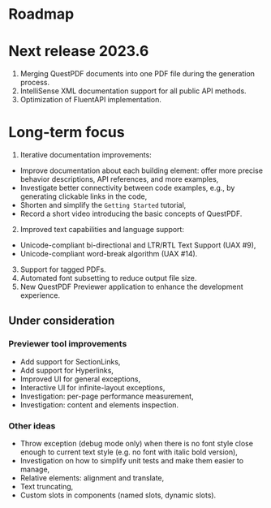 # Roadmap

# Next release 2023.6

1) Merging QuestPDF documents into one PDF file during the generation process.
2) IntelliSense XML documentation support for all public API methods.
3) Optimization of FluentAPI implementation.

# Long-term focus

1) Iterative documentation improvements:
- Improve documentation about each building element: offer more precise behavior descriptions, API references, and more examples,
- Investigate better connectivity between code examples, e.g., by generating clickable links in the code,
- Shorten and simplify the `Getting Started` tutorial,
- Record a short video introducing the basic concepts of QuestPDF.
2) Improved text capabilities and language support:
- Unicode-compliant bi-directional and LTR/RTL Text Support (UAX #9),
- Unicode-compliant word-break algorithm (UAX #14).
3) Support for tagged PDFs.
4) Automated font subsetting to reduce output file size.
5) New QuestPDF Previewer application to enhance the development experience.

## Under consideration

### Previewer tool improvements

- Add support for SectionLinks,
- Add support for Hyperlinks,
- Improved UI for general exceptions,
- Interactive UI for infinite-layout exceptions,
- Investigation: per-page performance measurement,
- Investigation: content and elements inspection.

### Other ideas

- Throw exception (debug mode only) when there is no font style close enough to current text style (e.g. no font with italic bold version),
- Investigation on how to simplify unit tests and make them easier to manage,
- Relative elements: alignment and translate,
- Text truncating,
- Custom slots in components (named slots, dynamic slots).
